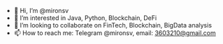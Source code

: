 - 👋 Hi, I’m @mironsv
- 👀 I’m interested in Java, Python, Blockchain, DeFi
- 💞️ I’m looking to collaborate on FinTech, Blockchain, BigData analysis
- 📫 How to reach me: Telegram @mironsv, email: 3603210@gmail.com
